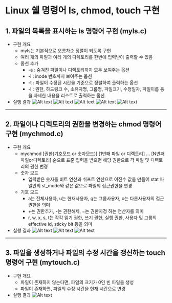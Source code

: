 # Linux 쉘 명령어 ls, chmod, touch 구현
## 1. 파일의 목록을 표시하는 ls 명령어 구현 (myls.c)
* 구현 개요
    * myls는 기본적으로 오름차순 정렬이 되도록 구현
    * 여러 개의 파일과 여러 개의 디렉토리를 한번에 입력받아 출력할 수 있음
    * 옵션 추가
        * -a : 숨겨진 파일이나 디렉토리까지 모두 보여주는 옵션
        * -i : inode 번호까지 보여주는 옵션
        * -t : 파일이 수정된 시간을 기준으로 정렬하여 출력하는 옵션
        * -l : 권한, 하드링크 수, 소유자명, 그룹명, 파일크기, 수정일자, 파일이름 등을 자세한 내용을 리스트로 출력하는 옵션 
* 실행 결과
![Alt text](Capture/myls1.jpg)
![Alt text](Capture/myls2.jpg)
![Alt text](Capture/myls3.jpg)
![Alt text](Capture/myls4.jpg)
![Alt text](Capture/myls5.jpg)
- - -
   
## 2. 파일이나 디렉토리의 권한을 변경하는 chmod 명령어 구현 (mychmod.c)
* 구현 개요
    * mychmod [권한(기호모드 or 숫자모드)] [1번째 파일 or 디렉토리] … [N번째 파일or디렉토리] 순으로 표준 입력을 받으면 해당 권한으로 각 파일 및 디렉토리의 권한 변경
    * 숫자 모드
        * 입력받은 숫자를 비트 연산과 쉬프트 연산으로 이진수 값을 만들어 stat 파일안의 st_mode와 같은 값으로 파일의 접근권한을 변경
    * 기호 모드
        * a는 전체사용자, u는 현재사용자, g는 그룹사용자, o는 다른사용자의 접근권한을 의미
        * +는 권한추가, -는 권한해제, =는 권한지정 하는 연산자를 의미
        * r, w, x, s, t는 각각 읽기 권한, 쓰기 권한, 실행 권한, 사용자 및 그룹의 effective id, sticky bit 등을 의미
* 실행 결과
![Alt text](Capture/mychmod1.jpg)
![Alt text](Capture/mychmod2.jpg)
![Alt text](Capture/mychmod3.jpg)
- - -

## 3. 파일을 생성하거나 파일의 수정 시간을 갱신하는 touch 명령어 구현 (mytouch.c)
* 구현 개요
    * 파일이 존재하지 않는다면, 파일의 크기가 0인 빈 파일을 생성
    * 파일이 존재하면, 파일의 수정 시간을 현재 시간으로 변경
* 실행 결과
![Alt text](Capture/mytouch.jpg)
